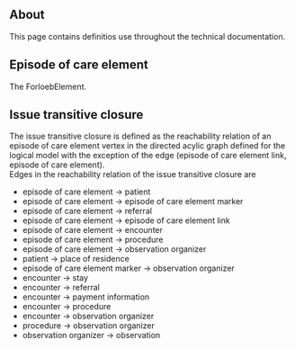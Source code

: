 ## About
This page contains definitios use throughout the technical documentation.

## Episode of care element
The ForloebElement.

## Issue transitive closure
The issue transitive closure is defined as the reachability relation of an episode of care element vertex in the directed acylic graph defined for the logical model with the exception of the edge (episode of care element link, episode of care element).  
Edges in the reachability relation of the issue transitive closure are

 * episode of care element -> patient
 * episode of care element -> episode of care element marker
 * episode of care element -> referral
 * episode of care element -> episode of care element link
 * episode of care element -> encounter
 * episode of care element -> procedure
 * episode of care element -> observation organizer
 * patient -> place of residence
 * episode of care element marker -> observation organizer
 * encounter -> stay
 * encounter -> referral
 * encounter -> payment information
 * encounter -> procedure
 * encounter -> observation organizer
 * procedure -> observation organizer
 * observation organizer -> observation
